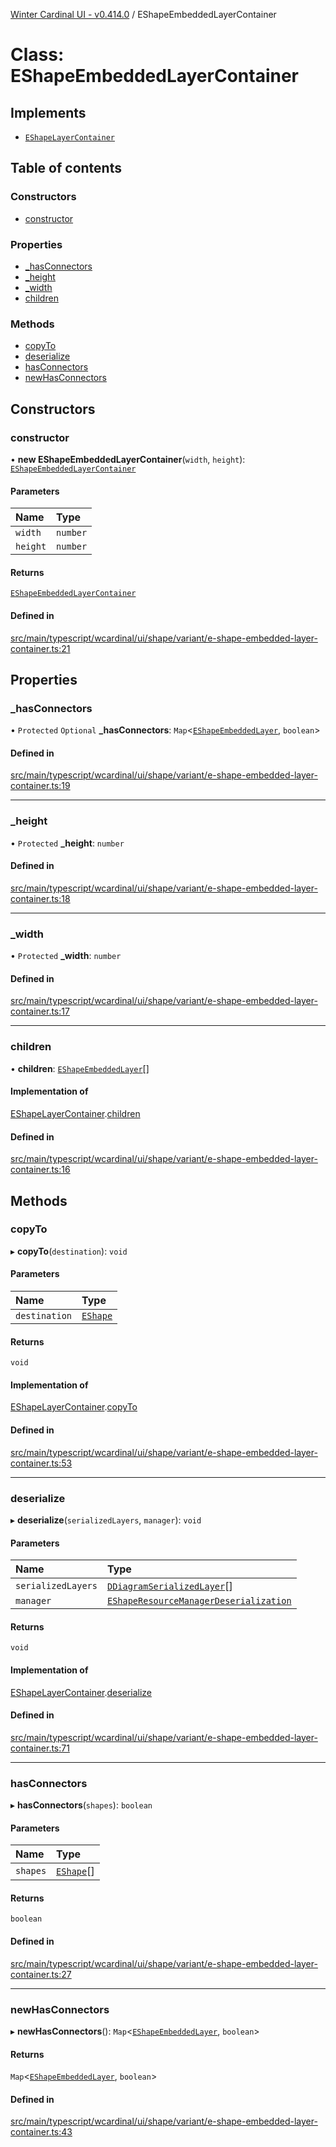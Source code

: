 [Winter Cardinal UI - v0.414.0](../index.md) / EShapeEmbeddedLayerContainer

# Class: EShapeEmbeddedLayerContainer

## Implements

- [`EShapeLayerContainer`](../interfaces/EShapeLayerContainer.md)

## Table of contents

### Constructors

- [constructor](EShapeEmbeddedLayerContainer.md#constructor)

### Properties

- [\_hasConnectors](EShapeEmbeddedLayerContainer.md#_hasconnectors)
- [\_height](EShapeEmbeddedLayerContainer.md#_height)
- [\_width](EShapeEmbeddedLayerContainer.md#_width)
- [children](EShapeEmbeddedLayerContainer.md#children)

### Methods

- [copyTo](EShapeEmbeddedLayerContainer.md#copyto)
- [deserialize](EShapeEmbeddedLayerContainer.md#deserialize)
- [hasConnectors](EShapeEmbeddedLayerContainer.md#hasconnectors)
- [newHasConnectors](EShapeEmbeddedLayerContainer.md#newhasconnectors)

## Constructors

### constructor

• **new EShapeEmbeddedLayerContainer**(`width`, `height`): [`EShapeEmbeddedLayerContainer`](EShapeEmbeddedLayerContainer.md)

#### Parameters

| Name | Type |
| :------ | :------ |
| `width` | `number` |
| `height` | `number` |

#### Returns

[`EShapeEmbeddedLayerContainer`](EShapeEmbeddedLayerContainer.md)

#### Defined in

[src/main/typescript/wcardinal/ui/shape/variant/e-shape-embedded-layer-container.ts:21](https://github.com/winter-cardinal/winter-cardinal-ui/blob/v0.414.0/src/main/typescript/wcardinal/ui/shape/variant/e-shape-embedded-layer-container.ts#L21)

## Properties

### \_hasConnectors

• `Protected` `Optional` **\_hasConnectors**: `Map`\<[`EShapeEmbeddedLayer`](EShapeEmbeddedLayer.md), `boolean`\>

#### Defined in

[src/main/typescript/wcardinal/ui/shape/variant/e-shape-embedded-layer-container.ts:19](https://github.com/winter-cardinal/winter-cardinal-ui/blob/v0.414.0/src/main/typescript/wcardinal/ui/shape/variant/e-shape-embedded-layer-container.ts#L19)

___

### \_height

• `Protected` **\_height**: `number`

#### Defined in

[src/main/typescript/wcardinal/ui/shape/variant/e-shape-embedded-layer-container.ts:18](https://github.com/winter-cardinal/winter-cardinal-ui/blob/v0.414.0/src/main/typescript/wcardinal/ui/shape/variant/e-shape-embedded-layer-container.ts#L18)

___

### \_width

• `Protected` **\_width**: `number`

#### Defined in

[src/main/typescript/wcardinal/ui/shape/variant/e-shape-embedded-layer-container.ts:17](https://github.com/winter-cardinal/winter-cardinal-ui/blob/v0.414.0/src/main/typescript/wcardinal/ui/shape/variant/e-shape-embedded-layer-container.ts#L17)

___

### children

• **children**: [`EShapeEmbeddedLayer`](EShapeEmbeddedLayer.md)[]

#### Implementation of

[EShapeLayerContainer](../interfaces/EShapeLayerContainer.md).[children](../interfaces/EShapeLayerContainer.md#children)

#### Defined in

[src/main/typescript/wcardinal/ui/shape/variant/e-shape-embedded-layer-container.ts:16](https://github.com/winter-cardinal/winter-cardinal-ui/blob/v0.414.0/src/main/typescript/wcardinal/ui/shape/variant/e-shape-embedded-layer-container.ts#L16)

## Methods

### copyTo

▸ **copyTo**(`destination`): `void`

#### Parameters

| Name | Type |
| :------ | :------ |
| `destination` | [`EShape`](../interfaces/EShape.md) |

#### Returns

`void`

#### Implementation of

[EShapeLayerContainer](../interfaces/EShapeLayerContainer.md).[copyTo](../interfaces/EShapeLayerContainer.md#copyto)

#### Defined in

[src/main/typescript/wcardinal/ui/shape/variant/e-shape-embedded-layer-container.ts:53](https://github.com/winter-cardinal/winter-cardinal-ui/blob/v0.414.0/src/main/typescript/wcardinal/ui/shape/variant/e-shape-embedded-layer-container.ts#L53)

___

### deserialize

▸ **deserialize**(`serializedLayers`, `manager`): `void`

#### Parameters

| Name | Type |
| :------ | :------ |
| `serializedLayers` | [`DDiagramSerializedLayer`](../interfaces/DDiagramSerializedLayer.md)[] |
| `manager` | [`EShapeResourceManagerDeserialization`](EShapeResourceManagerDeserialization.md) |

#### Returns

`void`

#### Implementation of

[EShapeLayerContainer](../interfaces/EShapeLayerContainer.md).[deserialize](../interfaces/EShapeLayerContainer.md#deserialize)

#### Defined in

[src/main/typescript/wcardinal/ui/shape/variant/e-shape-embedded-layer-container.ts:71](https://github.com/winter-cardinal/winter-cardinal-ui/blob/v0.414.0/src/main/typescript/wcardinal/ui/shape/variant/e-shape-embedded-layer-container.ts#L71)

___

### hasConnectors

▸ **hasConnectors**(`shapes`): `boolean`

#### Parameters

| Name | Type |
| :------ | :------ |
| `shapes` | [`EShape`](../interfaces/EShape.md)[] |

#### Returns

`boolean`

#### Defined in

[src/main/typescript/wcardinal/ui/shape/variant/e-shape-embedded-layer-container.ts:27](https://github.com/winter-cardinal/winter-cardinal-ui/blob/v0.414.0/src/main/typescript/wcardinal/ui/shape/variant/e-shape-embedded-layer-container.ts#L27)

___

### newHasConnectors

▸ **newHasConnectors**(): `Map`\<[`EShapeEmbeddedLayer`](EShapeEmbeddedLayer.md), `boolean`\>

#### Returns

`Map`\<[`EShapeEmbeddedLayer`](EShapeEmbeddedLayer.md), `boolean`\>

#### Defined in

[src/main/typescript/wcardinal/ui/shape/variant/e-shape-embedded-layer-container.ts:43](https://github.com/winter-cardinal/winter-cardinal-ui/blob/v0.414.0/src/main/typescript/wcardinal/ui/shape/variant/e-shape-embedded-layer-container.ts#L43)
